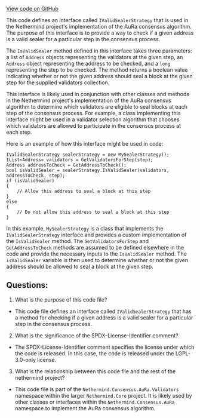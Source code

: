 [View code on GitHub](https://github.com/nethermindeth/nethermind/Nethermind.Consensus.AuRa/Validators/IValidSealerStrategy.cs)

This code defines an interface called `IValidSealerStrategy` that is used in the Nethermind project's implementation of the AuRa consensus algorithm. The purpose of this interface is to provide a way to check if a given address is a valid sealer for a particular step in the consensus process.

The `IsValidSealer` method defined in this interface takes three parameters: a list of `Address` objects representing the validators at the given step, an `Address` object representing the address to be checked, and a `long` representing the step to be checked. The method returns a boolean value indicating whether or not the given address should seal a block at the given step for the supplied validators collection.

This interface is likely used in conjunction with other classes and methods in the Nethermind project's implementation of the AuRa consensus algorithm to determine which validators are eligible to seal blocks at each step of the consensus process. For example, a class implementing this interface might be used in a validator selection algorithm that chooses which validators are allowed to participate in the consensus process at each step.

Here is an example of how this interface might be used in code:

```
IValidSealerStrategy sealerStrategy = new MySealerStrategy();
IList<Address> validators = GetValidatorsForStep(step);
Address addressToCheck = GetAddressToCheck();
bool isValidSealer = sealerStrategy.IsValidSealer(validators, addressToCheck, step);
if (isValidSealer)
{
    // Allow this address to seal a block at this step
}
else
{
    // Do not allow this address to seal a block at this step
}
```

In this example, `MySealerStrategy` is a class that implements the `IValidSealerStrategy` interface and provides a custom implementation of the `IsValidSealer` method. The `GetValidatorsForStep` and `GetAddressToCheck` methods are assumed to be defined elsewhere in the code and provide the necessary inputs to the `IsValidSealer` method. The `isValidSealer` variable is then used to determine whether or not the given address should be allowed to seal a block at the given step.
## Questions: 
 1. What is the purpose of this code file?
- This code file defines an interface called `IValidSealerStrategy` that has a method for checking if a given address is a valid sealer for a particular step in the consensus process.

2. What is the significance of the SPDX-License-Identifier comment?
- The SPDX-License-Identifier comment specifies the license under which the code is released. In this case, the code is released under the LGPL-3.0-only license.

3. What is the relationship between this code file and the rest of the nethermind project?
- This code file is part of the `Nethermind.Consensus.AuRa.Validators` namespace within the larger `Nethermind.Core` project. It is likely used by other classes or interfaces within the `Nethermind.Consensus.AuRa` namespace to implement the AuRa consensus algorithm.